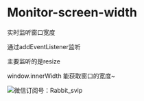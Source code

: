 # Monitor-screen-width
实时监听窗口宽度

通过addEventListener监听

主要监听的是resize

window.innerWidth 能获取窗口的宽度~

![微信订阅号：Rabbit_svip](https://mmbiz.qpic.cn/mmbiz_gif/JPkbkd8NIMXvdHRiavzx6NpE3cakSFwWUXb9Ifmlsx9z7APBjonz8THtMfsr8KCMN1xz57KdN6LYp5WjeAxJePQ/640?wx_fmt=gif&tp=webp&wxfrom=5&wx_lazy=1)
